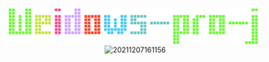 <!--
 * @?: *********************************************************************
 * @Author: Weidows
 * @Date: 2021-12-07 16:28:18
 * @LastEditors: Weidows
 * @LastEditTime: 2021-12-07 17:04:18
 * @FilePath: \.github\profile\README.md
 * @Description:
 * @!: *********************************************************************
-->

<center>

  ![](logo.svg)
  <img src="https://s2.loli.net/2021/12/07/4BCJWOhHAzPkGvT.png" alt="20211207161156" />
</center>
